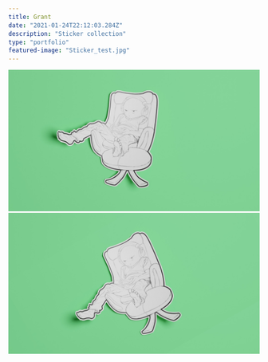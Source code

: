 ```yaml
---
title: Grant
date: "2021-01-24T22:12:03.284Z"
description: "Sticker collection"
type: "portfolio"
featured-image: "Sticker_test.jpg"
---
```


![Grant one](./Sticker_test.jpg)
![Grant two](./Sticker_test2.jpg)
